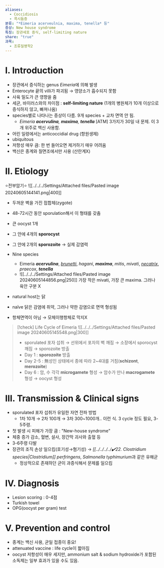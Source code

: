 ```yaml
---
aliases:
  - Coccidiosis
  - 콕시듐증
분류: "*Eimeria acerveulnia, maxima, tenella* 등"
증상: New house syndrome
특징: 장관세포 증식, self-limiting nature
share: "true"
과목:
  - 조류질병학2
---
```

# Ⅰ. Introduction
- 장관에서 증식하는 genus *Eimeria*에 의해 발생
- Enterocyte 끝의 villi가 파괴됨 → 영양소가 흡수되지 못함
- 사육 밀도가 큰 영향을 줌
- 세균, 바이러스와의 차이점 : **self-limiting nature** (1개의 병원체가 10개 이상으로 증식하지 않고, 빠져나옴)
- species별로 나타나는 증상이 다름. 9개 species + 교차 면역 안 됨. 
	- *Eimeria **acervulina**, **maxima**, **tenella*** [ATM] 3가지가 30일 내 문제. 이 3개 위주로 백신 사용함.
- 어린 일령에서는 anticoccidial drug (항원생제)
- ubiquitous 
- 저항성 매우 큼: 한 번 들어오면 제거하기 매우 어려움
- 백신은 종계와 칠면조에서만 사용 (산란계X)

# Ⅱ. Etiology
⭐전부암기⭐
![[../../../Settings/Attached files/Pasted image 20240605144141.png|400]]

- 두꺼운 벽을 가진 접합체(zygote)
- 48-72시간 동안 sporulation해서 이 형태를 갖춤
- 큰 oocyst 1개
- 그 안에 4개의 **sporocyst**
- 그 안에 2개의 **sporozoite** → 실제 감염력

- Nine species
	- Eimeria ***acervulina***, *<u>brunetti</u>*, *hagani*, ***maxima***, *mitis*, *mivati*, *<u>necatrix</u>*, *praecox*, ***tenella***
	- ![[../../../Settings/Attached files/Pasted image 20240605144856.png|250]]
	  가장 작은 mivati, 가장 큰 maxima. 그러나 육안 구분 X
- natural host는 닭
- naïve 닭은 감염에 취약, 그러나 약한 감염으로 면역 형성됨
- 항체면역이 아님 → 모체이행항체로 막지X

>[!check] Life Cycle of Eimeria
>![[../../../Settings/Attached files/Pasted image 20240605145548.png|300]]
>- sporulated 포자 섭취 → 선위에서 포자의 벽 깨짐 → 소장에서 sporocyst 깨짐 → sporozoite 방출
>- Day 1 : **sporozoite** 방출
>- Day 2-5 : 無성인 상태에서 종에 따라 2~4대를 거침(**schizont**, **merozoite**)
>- Day 6 : 암, 수 각각 **microgamete** 형성 → 암수가 만나 **macrogamete** 형성 → oocyst 형성

# Ⅲ. Transmission & Clinical signs
- sporulated 포자 섭취가 유일한 자연 전파 방법
	- 1차 10개 → 2차 100개 → 3차 300~1000개.. 이런 식. 3 cycle 정도 필요, 3-5주령.
- 첫 발생 시 피해가 가장 큼 : "New-house syndrome"
- 체중 증가 감소, 혈변, 설사, 장간막 괴사와 출혈 등
- 3-6주령 다발
- 장관의 조직 손상 일으킴(호기성→혐기성) → *[[../../../../✔️22. Clostridium species|Clostridium]] perfringens*, *Salmonella typhimurium*과 같은 유해균
	- 정상적으로 존재하던 균이 과증식해서 문제를 일으킴

# Ⅳ. Diagnosis
- Lesion scoring : 0-4점
- Turkish towel
- OPG(oocyst per gram) test

# Ⅴ. Prevention and control
- 종계는 백신 사용, 균일 접종이 중요!
- attenuated vaccine : life cycle이 짧아짐
- oocyst 저항성이 매우 세지만, ammonium salt & sodium hydroxide가 포함된 소독제는 일부 효과가 있을 수도 있음.
